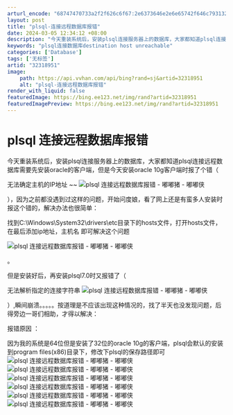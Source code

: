 ```yaml
---
arturl_encode: "68747470733a2f2f626c6f67:2e6373646e2e6e65742f646c79313230323139383931323038:2f61727469636c652f64657461696c732f3332333138393531"
layout: post
title: "plsql-连接远程数据库报错"
date: 2024-03-05 12:34:12 +08:00
description: "今天重装系统后，安装plsql连接服务器上的数据库，大家都知道plsql连接远程数据库需要先安装or"
keywords: "plsql连接数据库destination host unreachable"
categories: ['Database']
tags: ['无标签']
artid: "32318951"
image:
    path: https://api.vvhan.com/api/bing?rand=sj&artid=32318951
    alt: "plsql-连接远程数据库报错"
render_with_liquid: false
featuredImage: https://bing.ee123.net/img/rand?artid=32318951
featuredImagePreview: https://bing.ee123.net/img/rand?artid=32318951
---
```


# plsql 连接远程数据库报错

今天重装系统后，安装plsql连接服务器上的数据库，大家都知道plsql连接远程数据库需要先安装oracle的客户端，但是今天安装oracle 10g客户端时报了个错（

无法确定主机的IP地址 ~~
![plsql 连接远程数据库报错 - 嘟嘟猪 - 嘟嘟侠](https://i-blog.csdnimg.cn/blog_migrate/2a01911814c17c09c73f0cbed8dc7008.gif "plsql 连接远程数据库报错 - 嘟嘟猪 - 嘟嘟侠")

），因为之前都没遇到过这样的问题，开始问度娘，看了网上还是有蛮多人安装时报这个错的，解决办法也很简单：

找到C:\Windows\System32\drivers\etc目录下的hosts文件，打开hosts文件，在最后添加ip地址，主机名 即可解决这个问题


![plsql 连接远程数据库报错 - 嘟嘟猪 - 嘟嘟侠](https://i-blog.csdnimg.cn/blog_migrate/6533f0a340647d189ebe8605142da2ed.gif "plsql 连接远程数据库报错 - 嘟嘟猪 - 嘟嘟侠")

。

但是安装好后，再安装plsql7.0时又报错了（


无法解析指定的连接字符串
![plsql 连接远程数据库报错 - 嘟嘟猪 - 嘟嘟侠](https://i-blog.csdnimg.cn/blog_migrate/7a8c8c295c17b91731c3b03c173ec9b9.gif "plsql 连接远程数据库报错 - 嘟嘟猪 - 嘟嘟侠")

）,瞬间崩溃。。。。。按道理是不应该出现这种情况的，找了半天也没发现问题，后得旁边一哥们相助，才得以解决：

报错原因
：

因为我的系统是64位但是安装了32位的oracle 10g的客户端，plsql会默认的安装到program files(x86)目录下，修改下plsql的保存路径即可
![plsql 连接远程数据库报错 - 嘟嘟猪 - 嘟嘟侠](https://i-blog.csdnimg.cn/blog_migrate/8283caf68228544ed882f248276280b3.gif "plsql 连接远程数据库报错 - 嘟嘟猪 - 嘟嘟侠")
![plsql 连接远程数据库报错 - 嘟嘟猪 - 嘟嘟侠](https://i-blog.csdnimg.cn/blog_migrate/8283caf68228544ed882f248276280b3.gif "plsql 连接远程数据库报错 - 嘟嘟猪 - 嘟嘟侠")
![plsql 连接远程数据库报错 - 嘟嘟猪 - 嘟嘟侠](https://i-blog.csdnimg.cn/blog_migrate/8283caf68228544ed882f248276280b3.gif "plsql 连接远程数据库报错 - 嘟嘟猪 - 嘟嘟侠")
![plsql 连接远程数据库报错 - 嘟嘟猪 - 嘟嘟侠](https://i-blog.csdnimg.cn/blog_migrate/8283caf68228544ed882f248276280b3.gif "plsql 连接远程数据库报错 - 嘟嘟猪 - 嘟嘟侠")
![plsql 连接远程数据库报错 - 嘟嘟猪 - 嘟嘟侠](https://i-blog.csdnimg.cn/blog_migrate/8283caf68228544ed882f248276280b3.gif "plsql 连接远程数据库报错 - 嘟嘟猪 - 嘟嘟侠")
![plsql 连接远程数据库报错 - 嘟嘟猪 - 嘟嘟侠](https://i-blog.csdnimg.cn/blog_migrate/8283caf68228544ed882f248276280b3.gif "plsql 连接远程数据库报错 - 嘟嘟猪 - 嘟嘟侠")